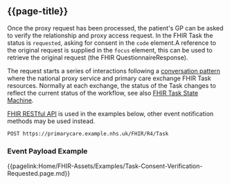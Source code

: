 ## {{page-title}}

Once the proxy request has been processed, the patient's GP can be asked to verify the relationship and proxy access request. In the FHIR Task the status is `requested`, asking for consent in the `code` element.A reference to the original request is supplied in the `focus` element, this can be used to retrieve the original request (the FHIR QuestionnaireResponse). 

The request starts a series of interactions following a [conversation pattern](https://www.enterpriseintegrationpatterns.com/patterns/conversation/index.html) where the national proxy service and primary care exchange FHIR Task resources. Normally at each exchange, the status of the Task changes to reflect the current status of the workflow, see also [FHIR Task State Machine](https://hl7.org/fhir/R4/task.html#statemachine).

[FHIR RESTful API](https://hl7.org/fhir/R4/http.html) is used in the examples below, other event notification methods may be used instead.

 ```
POST https://primarycare.example.nhs.uk/FHIR/R4/Task
```

### Event Payload Example

{{pagelink:Home/FHIR-Assets/Examples/Task-Consent-Verification-Requested.page.md}}
